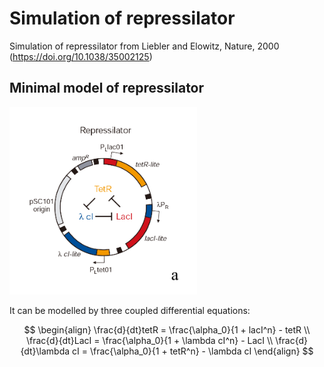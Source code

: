 # Simulation of repressilator
Simulation of repressilator from Liebler and Elowitz, Nature, 2000 (https://doi.org/10.1038/35002125)

## Minimal model of repressilator

<img src="repressilator_schematic.png" alt="A beautiful scenery" width="300"/>

It can be modelled by three coupled differential equations:

$$
\begin{align}
\frac{d}{dt}tetR = \frac{\alpha_0}{1 + lacI^n} - tetR \\
\frac{d}{dt}LacI = \frac{\alpha_0}{1 + \lambda cI^n} - LacI \\
\frac{d}{dt}\lambda cI = \frac{\alpha_0}{1 + tetR^n} - \lambda cI
\end{align}
$$
